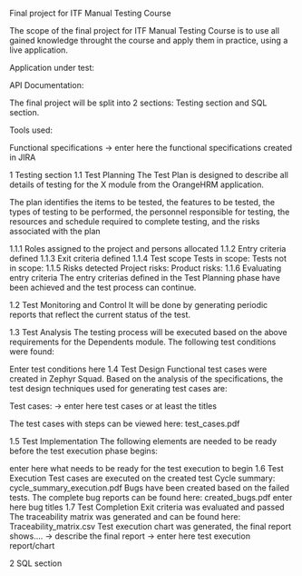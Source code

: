 Final project for ITF Manual Testing Course

The scope of the final project for ITF Manual Testing Course is to use all gained knowledge throught the course and apply them in practice, using a live application.

Application under test:

API Documentation:

The final project will be split into 2 sections: Testing section and SQL section.

Tools used:

Functional specifications
-> enter here the functional specifications created in JIRA

1 Testing section
1.1 Test Planning
The Test Plan is designed to describe all details of testing for the X module from the OrangeHRM application.

The plan identifies the items to be tested, the features to be tested, the types of testing to be performed, the personnel responsible for testing, the resources and schedule required to complete testing, and the risks associated with the plan

1.1.1 Roles assigned to the project and persons allocated
1.1.2 Entry criteria defined
1.1.3 Exit criteria defined
1.1.4 Test scope
Tests in scope:
Tests not in scope:
1.1.5 Risks detected
Project risks:
Product risks:
1.1.6 Evaluating entry criteria
The entry criterias defined in the Test Planning phase have been achieved and the test process can continue.

1.2 Test Monitoring and Control
It will be done by generating periodic reports that reflect the current status of the test.

1.3 Test Analysis
The testing process will be executed based on the above requirements for the Dependents module. The following test conditions were found:

Enter test conditions here
1.4 Test Design
Functional test cases were created in Zephyr Squad. Based on the analysis of the specifications, the test design techniques used for generating test cases are:

Test cases: -> enter here test cases or at least the titles

The test cases with steps can be viewed here: test_cases.pdf

1.5 Test Implementation
The following elements are needed to be ready before the test execution phase begins:

enter here what needs to be ready for the test execution to begin
1.6 Test Execution
Test cases are executed on the created test Cycle summary: cycle_summary_execution.pdf
Bugs have been created based on the failed tests. The complete bug reports can be found here: created_bugs.pdf
enter here bug titles
1.7 Test Completion
Exit criteria was evaluated and passed
The traceability matrix was generated and can be found here: Traceability_matrix.csv
Test execution chart was generated, the final report shows.... -> describe the final report
-> enter here test execution report/chart

2 SQL section
